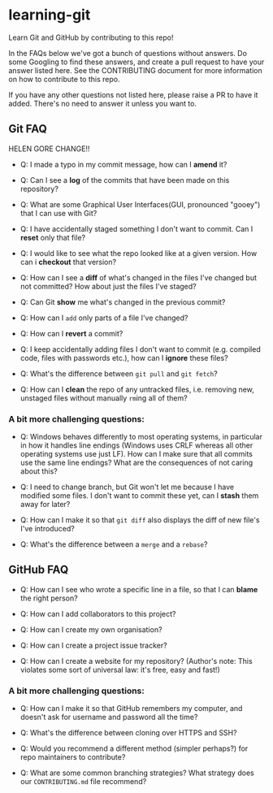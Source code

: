 # learning-git
Learn Git and GitHub by contributing to this repo!

In the FAQs below we've got a bunch of questions without answers. Do some Googling to find these answers, and create a pull request to have your answer listed here. See the CONTRIBUTING document for more information on how to contribute to this repo.

If you have any other questions not listed here, please raise a PR to have it added. There's no need to answer it unless you want to.

## Git FAQ

HELEN GORE CHANGE!!

- Q: I made a typo in my commit message, how can I __amend__ it?

- Q: Can I see a __log__ of the commits that have been made on this repository?

- Q: What are some Graphical User Interfaces(GUI, pronounced "gooey") that I can use with Git?

- Q: I have accidentally staged something I don't want to commit. Can I __reset__ only that file?

- Q: I would like to see what the repo looked like at a given version. How can i __checkout__ that version?

- Q: How can I see a __diff__ of what's changed in the files I've changed but not committed? How about just the files I've staged?

- Q: Can Git __show__ me what's changed in the previous commit?

- Q: How can I `add` only parts of a file I've changed?

- Q: How can I __revert__ a commit?

- Q: I keep accidentally adding files I don't want to commit (e.g. compiled code, files with passwords etc.), how can I __ignore__ these files?

- Q: What's the difference between `git pull` and `git fetch`?

- Q: How can I __clean__ the repo of any untracked files, i.e. removing new, unstaged files without manually `rm`ing all of them?

### A bit more challenging questions:

- Q: Windows behaves differently to most operating systems, in particular in how it handles line endings (Windows uses CRLF whereas all other operating systems use just LF). How can I make sure that all commits use the same line endings? What are the consequences of not caring about this?

- Q: I need to change branch, but Git won't let me because I have modified some files. I don't want to commit these yet, can I __stash__ them away for later?

- Q: How can I make it so that `git diff` also displays the diff of new file's I've introduced?

- Q: What's the difference between a `merge` and a `rebase`?

## GitHub FAQ

- Q: How can I see who wrote a specific line in a file, so that I can __blame__ the right person?

- Q: How can I add collaborators to this project?

- Q: How can I create my own organisation?

- Q: How can I create a project issue tracker?

- Q: How can I create a website for my repository? (Author's note: This violates some sort of universal law: it's free, easy and fast!)

### A bit more challenging questions:

- Q: How can I make it so that GitHub remembers my computer, and doesn't ask for username and password all the time?

- Q: What's the difference between cloning over HTTPS and SSH?

- Q: Would you recommend a different method (simpler perhaps?) for repo maintainers to contribute?

- Q: What are some common branching strategies? What strategy does our `CONTRIBUTING.md` file recommend?
